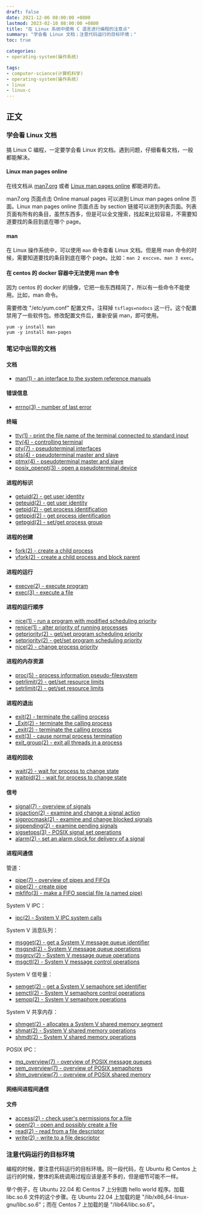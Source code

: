 ```yaml
---
draft: false
date: 2021-12-06 08:00:00 +0800
lastmod: 2023-02-10 08:00:00 +0800
title: "在 Linux 系统中使用 C 语言进行编程的注意点"
summary: "学会看 Linux 文档；注意代码运行的目标环境；"
toc: true

categories:
- operating-system(操作系统)

tags:
- computer-science(计算机科学)
- operating-system(操作系统)
- linux
- linux-c
---
```

## 正文

### 学会看 Linux 文档

搞 Linux C 编程，一定要学会看 Linux 的文档。遇到问题，仔细看看文档，一般都能解决。

#### Linux man pages online

在线文档从 [man7.org](https://man7.org/index.html) 或者 [Linux man pages online](https://man7.org/linux/man-pages/index.html) 都能进的去。

man7.org 页面点击 Online manual pages 可以进到 Linux man pages online 页面。Linux man pages online 页面点击 by section 链接可以进到列表页面。列表页面有所有的条目，虽然东西多，但是可以全文搜索，找起来比较容易，不需要知道要找的条目到底在哪个 page。

#### man

在 Linux 操作系统中，可以使用 `man` 命令查看 Linux 文档。但是用 man 命令的时候，需要知道要找的条目到底在哪个 page。比如：`man 2 exccve`、`man 3 exec`。

#### 在 centos 的 docker 容器中无法使用 man 命令

因为 centos 的 docker 的镜像，它把一些东西精简了，所以有一些命令不能使用。比如，man 命令。

需要修改 "/etc/yum.conf" 配置文件。注释掉 `tsflags=nodocs` 这一行。这个配置禁用了一些软件包。修改配置文件后，重新安装 man，即可使用。

```
yum -y install man
yum -y install man-pages
```

### 笔记中出现的文档

#### 文档

- [man(1) - an interface to the system reference manuals](https://man7.org/linux/man-pages/man1/man.1.html)

#### 错误信息

- [errno(3) - number of last error](https://man7.org/linux/man-pages/man3/errno.3.html)

#### 终端

- [tty(1) - print the file name of the terminal connected to standard input](https://man7.org/linux/man-pages/man1/tty.1.html)
- [tty(4) - controlling terminal](https://man7.org/linux/man-pages/man4/tty.4.html)
- [pty(7) - pseudoterminal interfaces](https://man7.org/linux/man-pages/man7/pty.7.html)
- [pts(4) - pseudoterminal master and slave](https://man7.org/linux/man-pages/man4/pts.4.html)
- [ptmx(4) - pseudoterminal master and slave](https://man7.org/linux/man-pages/man4/ptmx.4.html)
- [posix_openpt(3) - open a pseudoterminal device](https://man7.org/linux/man-pages/man3/posix_openpt.3.html)

#### 进程的标识

- [getuid(2) - get user identity](https://man7.org/linux/man-pages/man2/getuid.2.html)
- [geteuid(2) - get user identity](https://man7.org/linux/man-pages/man2/geteuid.2.html)
- [getpid(2) - get process identification](https://man7.org/linux/man-pages/man2/getpid.2.html)
- [getppid(2) - get process identification](https://man7.org/linux/man-pages/man2/getppid.2.html)
- [getpgid(2) - set/get process group](https://man7.org/linux/man-pages/man2/getpgid.2.html)

#### 进程的创建

- [fork(2) - create a child process](https://man7.org/linux/man-pages/man2/fork.2.html)
- [vfork(2) - create a child process and block parent](https://man7.org/linux/man-pages/man2/vfork.2.html)

#### 进程的运行

- [execve(2) - execute program](https://man7.org/linux/man-pages/man2/execve.2.html)
- [exec(3) - execute a file](https://man7.org/linux/man-pages/man3/exec.3.html)

#### 进程的运行顺序

- [nice(1) - run a program with modified scheduling priority](https://man7.org/linux/man-pages/man1/nice.1.html)
- [renice(1) - alter priority of running processes](https://man7.org/linux/man-pages/man1/renice.1.html)
- [getpriority(2) - get/set program scheduling priority](https://man7.org/linux/man-pages/man2/getpriority.2.html)
- [setpriority(2) - get/set program scheduling priority](https://man7.org/linux/man-pages/man2/setpriority.2.html)
- [nice(2) - change process priority](https://man7.org/linux/man-pages/man2/nice.2.html)

#### 进程的内存资源

- [proc(5) - process information pseudo-filesystem](https://man7.org/linux/man-pages/man5/proc.5.html)
- [getrlimit(2) - get/set resource limits](https://man7.org/linux/man-pages/man2/getrlimit.2.html)
- [setrlimit(2) - get/set resource limits](https://man7.org/linux/man-pages/man2/setrlimit.2.html)

#### 进程的退出

- [exit(2) - terminate the calling process](https://man7.org/linux/man-pages/man2/exit.2.html)
- [_Exit(2) - terminate the calling process](https://man7.org/linux/man-pages/man2/_Exit.2.html)
- [_exit(2) - terminate the calling process](https://man7.org/linux/man-pages/man2/_exit.2.html)
- [exit(3) - cause normal process termination](https://man7.org/linux/man-pages/man3/exit.3.html)
- [exit_group(2) - exit all threads in a process](https://man7.org/linux/man-pages/man2/exit_group.2.html)

#### 进程的回收

- [wait(2) - wait for process to change state](https://man7.org/linux/man-pages/man2/wait.2.html)
- [waitpid(2) - wait for process to change state](https://man7.org/linux/man-pages/man2/waitpid.2.html)

#### 信号

- [signal(7) - overview of signals](https://man7.org/linux/man-pages/man7/signal.7.html)
- [sigaction(2) - examine and change a signal action](https://man7.org/linux/man-pages/man2/sigaction.2.html)
- [sigprocmask(2) - examine and change blocked signals](https://man7.org/linux/man-pages/man2/sigprocmask.2.html)
- [sigpending(2) - examine pending signals](https://man7.org/linux/man-pages/man2/sigpending.2.html)
- [sigsetops(3) - POSIX signal set operations](https://man7.org/linux/man-pages/man3/sigsetops.3.html)
- [alarm(2) - set an alarm clock for delivery of a signal](https://man7.org/linux/man-pages/man2/alarm.2.html)

#### 进程间通信

管道：

- [pipe(7) - overview of pipes and FIFOs](https://man7.org/linux/man-pages/man7/pipe.7.html)
- [pipe(2) - create pipe](https://man7.org/linux/man-pages/man2/pipe.2.html)
- [mkfifo(3) - make a FIFO special file (a named pipe)](https://man7.org/linux/man-pages/man3/mkfifo.3.html)

System V IPC：

- [ipc(2) - System V IPC system calls](https://man7.org/linux/man-pages/man2/ipc.2.html)

System V 消息队列：

- [msgget(2) - get a System V message queue identifier](https://man7.org/linux/man-pages/man2/msgget.2.html)
- [msgsnd(2) - System V message queue operations](https://man7.org/linux/man-pages/man2/msgsnd.2.html)
- [msgrcv(2) - System V message queue operations](https://man7.org/linux/man-pages/man2/msgrcv.2.html)
- [msgctl(2) - System V message control operations](https://man7.org/linux/man-pages/man2/msgctl.2.html)

System V 信号量：

- [semget(2) - get a System V semaphore set identifier](https://man7.org/linux/man-pages/man2/semget.2.html)
- [semctl(2) - System V semaphore control operations](https://man7.org/linux/man-pages/man2/semctl.2.html)
- [semop(2) - System V semaphore operations](https://man7.org/linux/man-pages/man2/semop.2.html)

System V 共享内存：

- [shmget(2) - allocates a System V shared memory segment](https://man7.org/linux/man-pages/man2/shmget.2.html)
- [shmat(2) - System V shared memory operations](https://man7.org/linux/man-pages/man2/shmat.2.html)
- [shmdt(2) - System V shared memory operations](https://man7.org/linux/man-pages/man2/shmdt.2.html)

POSIX IPC：

- [mq_overview(7) - overview of POSIX message queues](https://man7.org/linux/man-pages/man7/mq_overview.7.html)
- [sem_overview(7) - overview of POSIX semaphores](https://man7.org/linux/man-pages/man7/sem_overview.7.html)
- [shm_overview(7) - overview of POSIX shared memory](https://man7.org/linux/man-pages/man7/shm_overview.7.html)

#### 网络间进程间通信

#### 文件

- [access(2) - check user's permissions for a file](https://man7.org/linux/man-pages/man2/access.2.html)
- [open(2) - open and possibly create a file](https://man7.org/linux/man-pages/man2/open.2.html)
- [read(2) - read from a file descriptor](https://man7.org/linux/man-pages/man2/read.2.html)
- [write(2) - write to a file descriptor](https://man7.org/linux/man-pages/man2/write.2.html)

### 注意代码运行的目标环境

编程的时候，要注意代码运行的目标环境。同一段代码，在 Ubuntu 和 Centos 上运行的时候，整体的系统调用过程应该是差不多的，但是细节可能不一样。

举个例子，在 Ubuntu 22.04 和 Centos 7 上分别跑 hello world 程序。加载 libc.so.6 文件的这个步骤。在 Ubuntu 22.04 上加载的是 "/lib/x86_64-linux-gnu/libc.so.6"；而在 Centos 7 上加载的是 "/lib64/libc.so.6"。
